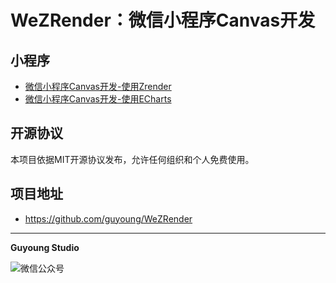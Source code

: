 WeZRender：微信小程序Canvas开发
==================================

## 小程序

 * [微信小程序Canvas开发-使用Zrender](apps/zrenderapp/)
 * [微信小程序Canvas开发-使用ECharts](apps/echartsapp/)
 
 


## 开源协议

本项目依据MIT开源协议发布，允许任何组织和个人免费使用。


## 项目地址

 * <https://github.com/guyoung/WeZRender>

------------------------------------------------

**Guyoung Studio**

![微信公众号](https://mmbiz.qlogo.cn/mmbiz_jpg/5IMiaY073fa7zxH6f5q5EticlwZPsYQtUnpYHspNiczmNyjtCXnR7LAmvpstK4EycfzIQkciboLh1qtWRcCibEPuDhA/0?wx_fmt=jpeg)



[wezrender-url]: https://github.com/guyoung/WeZRender
[wezrender-release-url]:https://github.com/guyoung/WeZRender/releases

